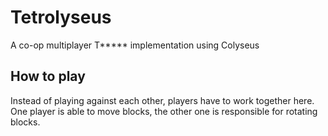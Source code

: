 # Tetrolyseus

A co-op multiplayer T***** implementation using Colyseus

## How to play

Instead of playing against each other, players have to work together here.
One player is able to move blocks, the other one is responsible for rotating blocks.
